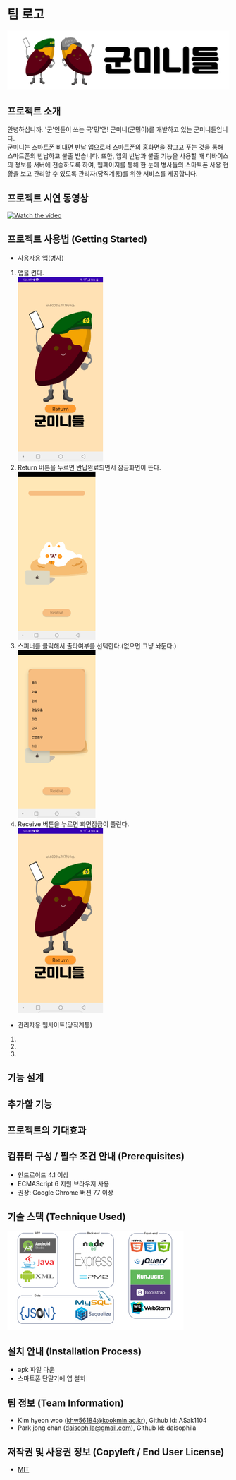 # 팀 로고
![Logo](./img/logo.png)

## 프로젝트 소개
 안녕하십니까. '군'인들이 쓰는 국'민'앱! 군미니(군민이)를 개발하고 있는 군미니들입니다.  
 군미니는 스마트폰 비대면 반납 앱으로써 스마트폰의 홈화면을 잠그고 푸는 것을 통해 스마트폰의 반납하고 불출 받습니다. 또한, 앱의 반납과 불출 기능을 사용할 때 디바이스의 정보를 서버에 전송하도록 하여, 웹페이지를 통해 한 눈에 병사들의 스마트폰 사용 현황을 보고 관리할 수 있도록 관리자(당직계통)를 위한 서비스를 제공합니다.
 

## 프로젝트 시연 동영상
[![Watch the video](https://img.youtube.com/vi/LjX3eVQdIyk/0.jpg)](https://www.youtube.com/watch?time_continue=117&v=LjX3eVQdIyk)

## 프로젝트 사용법 (Getting Started)
 - 사용자용 앱(병사)  
  1. 앱을 켠다.  
  ![AppHome](./img/AppHome.png)  
  1. Return 버튼을 누르면 반납완료되면서 잠금화면이 뜬다.  
  ![Locked](./img/Locked.png)  
  1. 스피너를 클릭해서 출타여부를 선택한다.(없으면 그냥 놔둔다.)  
  ![Spinner](./img/Spinner.png)  
  1. Receive 버튼을 누르면 화면잠금이 풀린다.  
  ![AppHome](./img/AppHome.png)  
  
 - 관리자용 웹사이트(당직계통)
  1.
  1.
  1.


## 기능 설계

## 추가할 기능

## 프로젝트의 기대효과

## 컴퓨터 구성 / 필수 조건 안내 (Prerequisites)
* 안드로이드 4.1 이상
* ECMAScript 6 지원 브라우저 사용
* 권장: Google Chrome 버젼 77 이상

## 기술 스택 (Technique Used)
![](./img/Technique.png)

## 설치 안내 (Installation Process)
 - apk 파일 다운
 - 스마트폰 단말기에 앱 설치

 
## 팀 정보 (Team Information)
- Kim hyeon woo (khw56184@kookmin.ac.kr), Github Id: ASak1104
- Park jong chan (daisophila@gmail.com), Github Id: daisophila

## 저작권 및 사용권 정보 (Copyleft / End User License)
 * [MIT](https://github.com/osam2020-WEB/Sample-ProjectName-TeamName/blob/master/license.md)
